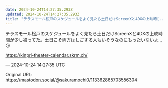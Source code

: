 ```yaml
---
date: 2024-10-24T14:27:35.293Z
updated: 2024-10-24T14:27:35.293Z
title: "テラスモール松戸のスケジュールをよく見たら土日だけScreenXと4DXの上映時[...]"
---
```


<p>テラスモール松戸のスケジュールをよく見たら土日だけScreenXと4DXの上映時間が少し被ってた。土日こそ両方はしごする人もいそうなのにもったいないよ…😢</p><p><a href="https://kinpri-theater-calendar.skrm.ch/" target="_blank" rel="nofollow noopener" translate="no"><span class="invisible">https://</span><span class="ellipsis">kinpri-theater-calendar.skrm.c</span><span class="invisible">h/</span></a></p>

&mdash; 2024-10-24 14:27:35 UTC

Original URL: https://mastodon.social/@sakuramochi0/113362865703556304
